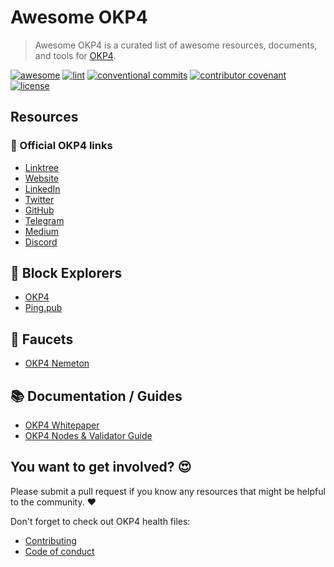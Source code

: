 # Awesome OKP4

> Awesome OKP4 is a curated list of awesome resources, documents, and tools for [OKP4](https://okp4.network).

[![awesome](https://cdn.rawgit.com/sindresorhus/awesome/d7305f38d29fed78fa85652e3a63e154dd8e8829/media/badge.svg)](https://github.com/okp4/awesome)
[![lint](https://img.shields.io/github/workflow/status/okp4/awesome/Lint?label=lint&style=for-the-badge&logo=github)](https://github.com/okp4/awesome/actions/workflows/lint.yml)
[![conventional commits](https://img.shields.io/badge/Conventional%20Commits-1.0.0-yellow.svg?style=for-the-badge&logo=conventionalcommits)](https://conventionalcommits.org)
[![contributor covenant](https://img.shields.io/badge/Contributor%20Covenant-2.1-4baaaa.svg?style=for-the-badge)](https://github.com/okp4/.github/blob/main/CODE_OF_CONDUCT.md)
[![license](https://img.shields.io/badge/License-BSD_3--Clause-blue.svg?style=for-the-badge)](https://opensource.org/licenses/BSD-3-Clause)

## Resources

### 💫 Official OKP4 links

- [Linktree](https://linktr.ee/okp4)
- [Website](https://okp4.network/)
- [LinkedIn](https://www.linkedin.com/company/okp4-open-knowledge-platform-for)
- [Twitter](https://twitter.com/OKP4_Protocol)
- [GitHub](https://github.com/okp4)
- [Telegram](https://t.me/okp4network)
- [Medium](https://blog.okp4.network/)
- [Discord](https://discord.com/invite/okp4)

## 🔭 Block Explorers

- [OKP4](https://explore.okp4.network/)
- [Ping.pub](https://ping.pub/okp4%20testnet?testnet)

## 🚰 Faucets

- [OKP4 Nemeton](https://faucet.okp4.network)

## 📚 Documentation / Guides

- [OKP4 Whitepaper](https://docs.okp4.network/docs/whitepaper/abstract)
- [OKP4 Nodes & Validator Guide](https://docs.okp4.network/docs/nodes/introduction)

## You want to get involved? 😍

Please submit a pull request if you know any resources that might be helpful to the community. ❤️

Don't forget to check out OKP4 health files:

- [Contributing](https://github.com/okp4/.github/blob/main/CONTRIBUTING.md)
- [Code of conduct](https://github.com/okp4/.github/blob/main/CODE_OF_CONDUCT.md)
